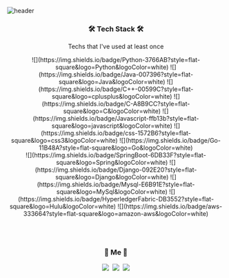 ![header](https://capsule-render.vercel.app/api?type=slice&color=auto&height=300&section=header&text=WookyoungKim&fontSize=90)

<h3 align="center">🛠 Tech Stack 🛠</h3>
<p align="center">
Techs that I've used at least once
<p align="center">
![](https://img.shields.io/badge/Python-3766AB?style=flat-square&logo=Python&logoColor=white) ![](https://img.shields.io/badge/Java-007396?style=flat-square&logo=Java&logoColor=white) ![](https://img.shields.io/badge/C++-00599C?style=flat-square&logo=cplusplus&logoColor=white) ![](https://img.shields.io/badge/C-A8B9CC?style=flat-square&logo=C&logoColor=white) ![](https://img.shields.io/badge/Javascript-ffb13b?style=flat-square&logo=javascript&logoColor=white) ![](https://img.shields.io/badge/css-1572B6?style=flat-square&logo=css3&logoColor=white) ![](https://img.shields.io/badge/Go-11B48A?style=flat-square&logo=Go&logoColor=white)
<br>
![](https://img.shields.io/badge/SpringBoot-6DB33F?style=flat-square&logo=Spring&logoColor=white) ![](https://img.shields.io/badge/Django-092E20?style=flat-square&logo=Django&logoColor=white) ![](https://img.shields.io/badge/Mysql-E6B91E?style=flat-square&logo=MySql&logoColor=white) ![](https://img.shields.io/badge/HyperledgerFabric-DB3552?style=flat-square&logo=Hulu&logoColor=white) ![](https://img.shields.io/badge/aws-333664?style=flat-square&logo=amazon-aws&logoColor=white)
  <p>
</p>
<br><br>
<h3 align="center"> 🍒 Me 🍒 </h3>
<p align="center">
  <a href="https://velog.io/@woo0_hooo"><img src="https://img.shields.io/badge/Tech%20Blog-11B48A?style=flat-square&logo=Vimeo&logoColor=white&link=https://velog.io/@woo0_hooo"/></a>&nbsp
  <a href="https://www.instagram.com/woo0_hooo/"><img src="https://img.shields.io/badge/Instagram-E4405F?style=flat-square&logo=Instagram&logoColor=white&link=https://www.instagram.com/woo0_hooo/"/></a>&nbsp
  <a href="mailto:viliketh1s98@naver.com"><img src="https://img.shields.io/badge/Gmail-d14836?style=flat-square&logo=Gmail&logoColor=white&link=viliketh1s98@naver.com"/></a>
</p>
